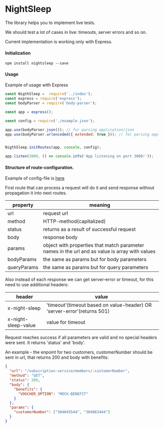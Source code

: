 # NightSleep

The library helps you to implement live tests. 

We should test a lot of cases in live: timeouts, server errors and so on.

Current implementation is working only with Express.

#### Initialization

````
npm install nightsleep --save
````

#### Usage
Example of usage with Express

```js
const NigthSleep =  require('../index');
const express = require('express');
const bodyParser = require('body-parser');

const app = express();

const config = require('./example.json');

app.use(bodyParser.json()); // for parsing application/json
app.use(bodyParser.urlencoded({ extended: true })); // for parsing application/x-www-form-urlencoded


NigthSleep.initRoutes(app, console, config);

app.listen(3000, () => console.info('App listening on port 3000!'));

```

#### Structure of route-configuration.

Example of config-file is [here](https://github.com/dudarau/NightSleep/blob/master/example/example.json)

First route that can process a request will do it and send response without propagation
it into next routes.   

|property | meaning |
|---|------------|
|url| request url |
|method| HTTP-method(capitalized) |
|status | returns as a result of successful request|
|body| response body |
|params| object with properties that match parameter names in the url and as value is array with values |
|bodyParams| the same as params but for body parameters |
|queryParams| the same as params but for query parameters |

Also instead of each response we can get server-error or timeout, for this need to use additional headers:

|header | value |
|---|------------|
|x-night-sleep| 'timeout'(timeout based on value-header) OR 'server-error'(returns 501) |
|x-night-sleep-value| value for timeout |

Request reaches success if all parameters are valid and no special headers were sent. It returns 'status' and 'body'.  

An example - the enpoint for two customers, customerNumber should be sent in url, that returns 200 and body with benefits:
```json
{
  "url": "/subscription-service/members/:customerNumber",
  "method": "GET",
  "status": 200,
  "body": {
    "benefits": {
      "VOUCHER_OPTION": "MOCK-BENEFIT"
    }
  },
  "params": {
    "customerNumber": ["304045544", "304063444"]
  }
}
``` 

